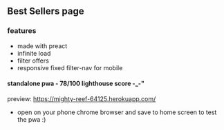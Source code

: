 ##	Best Sellers page

### features
* made with preact
*	infinite load
* filter offers
* responsive fixed filter-nav for mobile

#### standalone pwa - 78/100 lighthouse score -_-" 
preview: https://mighty-reef-64125.herokuapp.com/
* open on your phone chrome browser and save to home screen to test the pwa :)

